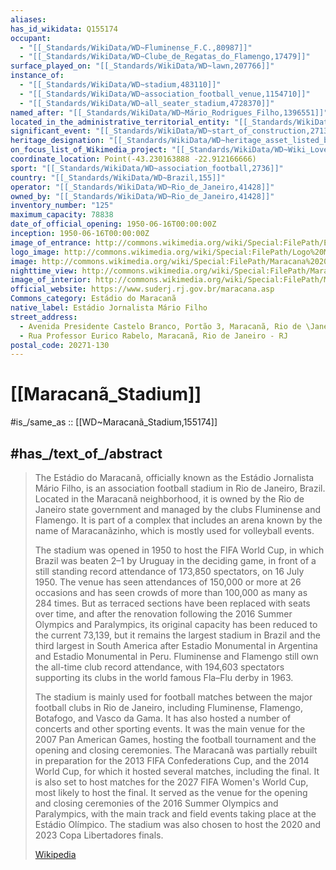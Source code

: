```yaml
---
aliases:
has_id_wikidata: Q155174
occupant:
  - "[[_Standards/WikiData/WD~Fluminense_F.C.,80987]]"
  - "[[_Standards/WikiData/WD~Clube_de_Regatas_do_Flamengo,17479]]"
surface_played_on: "[[_Standards/WikiData/WD~lawn,207766]]"
instance_of:
  - "[[_Standards/WikiData/WD~stadium,483110]]"
  - "[[_Standards/WikiData/WD~association_football_venue,1154710]]"
  - "[[_Standards/WikiData/WD~all_seater_stadium,4728370]]"
named_after: "[[_Standards/WikiData/WD~Mário_Rodrigues_Filho,1396551]]"
located_in_the_administrative_territorial_entity: "[[_Standards/WikiData/WD~Maracanã_District,2712903]]"
significant_event: "[[_Standards/WikiData/WD~start_of_construction,27136782]]"
heritage_designation: "[[_Standards/WikiData/WD~heritage_asset_listed_by_IPHAN,45823285]]"
on_focus_list_of_Wikimedia_project: "[[_Standards/WikiData/WD~Wiki_Loves_Monuments_in_Brazil,105730568]]"
coordinate_location: Point(-43.230163888 -22.912166666)
sport: "[[_Standards/WikiData/WD~association_football,2736]]"
country: "[[_Standards/WikiData/WD~Brazil,155]]"
operator: "[[_Standards/WikiData/WD~Rio_de_Janeiro,41428]]"
owned_by: "[[_Standards/WikiData/WD~Rio_de_Janeiro,41428]]"
inventory_number: "125"
maximum_capacity: 78838
date_of_official_opening: 1950-06-16T00:00:00Z
inception: 1950-06-16T00:00:00Z
image_of_entrance: http://commons.wikimedia.org/wiki/Special:FilePath/Entrance%20with%20palm%20trees.JPG
logo_image: http://commons.wikimedia.org/wiki/Special:FilePath/Logo%20Maracan%C3%A3%20Rio%20de%20Janeiro.png
image: http://commons.wikimedia.org/wiki/Special:FilePath/Maracana%202022.jpg
nighttime_view: http://commons.wikimedia.org/wiki/Special:FilePath/Maracana%20a%20Noite.jpg
image_of_interior: http://commons.wikimedia.org/wiki/Special:FilePath/Maracana%20L.jpg
official_website: https://www.suderj.rj.gov.br/maracana.asp
Commons_category: Estádio do Maracanã
native_label: Estádio Jornalista Mário Filho
street_address:
  - Avenida Presidente Castelo Branco, Portão 3, Maracanã, Rio de \Janeiro, RJ, 20271-130, Brazil
  - Rua Professor Eurico Rabelo, Maracanã, Rio de Janeiro - RJ
postal_code: 20271-130
---
```


# [[Maracanã_Stadium]] 

#is_/same_as :: [[WD~Maracanã_Stadium,155174]] 

## #has_/text_of_/abstract 

> The Estádio do Maracanã, officially known as the Estádio Jornalista Mário Filho, is an association football stadium in Rio de Janeiro, Brazil. Located in the Maracanã neighborhood, it is owned by the Rio de Janeiro state government and  managed by the clubs Fluminense and Flamengo. It is part of a complex that includes an arena known by the name of Maracanãzinho, which is mostly used for volleyball events.
>
> The stadium was opened in 1950 to host the FIFA World Cup, in which Brazil was beaten 2–1 by Uruguay in the deciding game, in front of a still standing record attendance of 173,850 spectators, on 16 July 1950. The venue has seen attendances of 150,000 or more at 26 occasions and has seen crowds of more than 100,000 as many as 284 times. But as terraced sections have been replaced with seats over time, and after the renovation following the 2016 Summer Olympics and Paralympics, its original capacity has been reduced to the current 73,139, but it remains the largest stadium in Brazil and the third largest in South America after Estadio Monumental in Argentina and Estadio Monumental in Peru. Fluminense and Flamengo still own the all-time club record attendance, with 194,603 spectators supporting its clubs in the world famous Fla–Flu derby in 1963.
>
> The stadium is mainly used for football matches between the major football clubs in Rio de Janeiro, including Fluminense, Flamengo, Botafogo, and Vasco da Gama. It has also hosted a number of concerts and other sporting events. It was the main venue for the 2007 Pan American Games, hosting the football tournament and the opening and closing ceremonies. The Maracanã was partially rebuilt in preparation for the 2013 FIFA Confederations Cup, and the 2014 World Cup, for which it hosted several matches, including the final. It is also set to host matches for the 2027 FIFA Women's World Cup, most likely to host the final. It served as the venue for the opening and closing ceremonies of the 2016 Summer Olympics and Paralympics, with the main track and field events taking place at the Estádio Olímpico. The stadium was also chosen to host the 2020 and 2023 Copa Libertadores finals.
>
> [Wikipedia](https://en.wikipedia.org/wiki/Maracan%C3%A3%20Stadium) 

